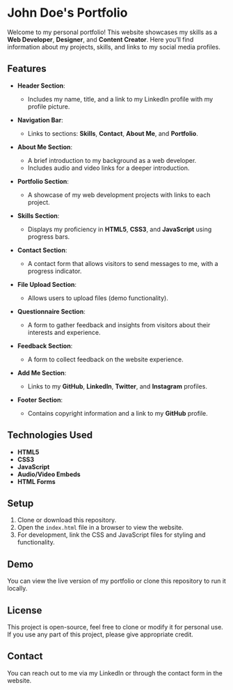 # John Doe's Portfolio

Welcome to my personal portfolio! This website showcases my skills as a **Web Developer**, **Designer**, and **Content Creator**. Here you’ll find information about my projects, skills, and links to my social media profiles.

## Features

- **Header Section**:  
  - Includes my name, title, and a link to my LinkedIn profile with my profile picture.
  
- **Navigation Bar**:  
  - Links to sections: **Skills**, **Contact**, **About Me**, and **Portfolio**.

- **About Me Section**:  
  - A brief introduction to my background as a web developer.
  - Includes audio and video links for a deeper introduction.
  
- **Portfolio Section**:  
  - A showcase of my web development projects with links to each project.

- **Skills Section**:  
  - Displays my proficiency in **HTML5**, **CSS3**, and **JavaScript** using progress bars.

- **Contact Section**:  
  - A contact form that allows visitors to send messages to me, with a progress indicator.
  
- **File Upload Section**:  
  - Allows users to upload files (demo functionality).

- **Questionnaire Section**:  
  - A form to gather feedback and insights from visitors about their interests and experience.
  
- **Feedback Section**:  
  - A form to collect feedback on the website experience.

- **Add Me Section**:  
  - Links to my **GitHub**, **LinkedIn**, **Twitter**, and **Instagram** profiles.

- **Footer Section**:  
  - Contains copyright information and a link to my **GitHub** profile.

## Technologies Used

- **HTML5**  
- **CSS3**  
- **JavaScript**  
- **Audio/Video Embeds**  
- **HTML Forms**  

## Setup

1. Clone or download this repository.
2. Open the `index.html` file in a browser to view the website.
3. For development, link the CSS and JavaScript files for styling and functionality.

## Demo

You can view the live version of my portfolio or clone this repository to run it locally.

## License

This project is open-source, feel free to clone or modify it for personal use. If you use any part of this project, please give appropriate credit.

## Contact

You can reach out to me via my LinkedIn or through the contact form in the website.
